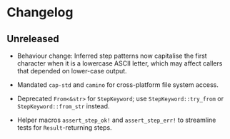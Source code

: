 # Changelog

## Unreleased

- Behaviour change: Inferred step patterns now capitalise the first character
  when it is a lowercase ASCII letter, which may affect callers that depended
  on lower-case output.

- Mandated `cap-std` and `camino` for cross-platform file system access.

- Deprecated `From<&str>` for `StepKeyword`; use `StepKeyword::try_from` or
  `StepKeyword::from_str` instead.
- Helper macros `assert_step_ok!` and `assert_step_err!` to streamline tests for
  `Result`-returning steps.
